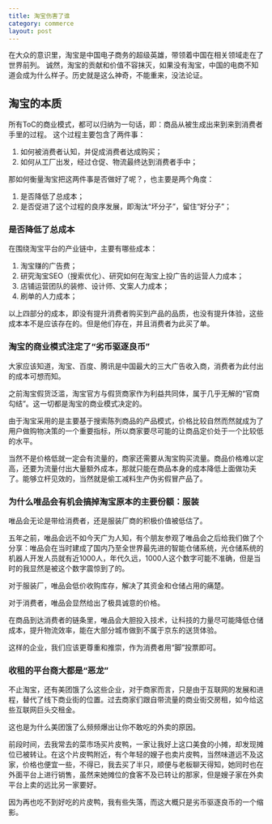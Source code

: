 ```yaml
---
title: 淘宝伤害了谁
category: commerce
layout: post
---
```


在大众的意识里，淘宝是中国电子商务的超级英雄，带领着中国在相关领域走在了世界前列。
诚然，淘宝的贡献和价值不容抹灭，如果没有淘宝，中国的电商不知道会成为什么样子。历史就是这么神奇，不能重来，没法论证。

## 淘宝的本质
所有ToC的商业模式，都可以归纳为一句话，即：商品从被生成出来到来到消费者手里的过程。
这个过程主要包含了两件事：
1. 如何被消费者认知，并促成消费者达成购买；
2. 如何从工厂出发，经过仓促、物流最终达到消费者手中；

那如何衡量淘宝把这两件事是否做好了呢？，也主要是两个角度：
1. 是否降低了总成本；
2. 是否促进了这个过程的良序发展，即淘汰“坏分子”，留住“好分子”；

### 是否降低了总成本
在围绕淘宝平台的产业链中，主要有哪些成本：
1. 淘宝赚的广告费；
2. 研究淘宝SEO（搜索优化）、研究如何在淘宝上投广告的运营人力成本；
3. 店铺运营团队的装修、设计师、文案人力成本；
4. 刷单的人力成本；

以上四部分的成本，即没有提升消费者购买到产品的品质，也没有提升体验，这些成本本不是应该存在的。但是他们存在，并且消费者为此买了单。

### 淘宝的商业模式注定了“劣币驱逐良币”
大家应该知道，淘宝、百度、腾讯是中国最大的三大广告收入商，消费者为此付出的成本可想而知。

之前淘宝假货泛滥，淘宝官方与假货商家作为利益共同体，属于几乎无解的“官商勾结”。这一切都是淘宝的商业模式决定的。

由于淘宝采用的是主要基于搜索陈列商品的产品模式，价格比较自然而然就成为了用户做购物决策的一个重要指标，所以商家要尽可能的让商品定价处于一个比较低的水平。

当然不是价格低就一定会有流量的，商家还需要从淘宝购买流量。商品价格难以定高，还要为流量付出大量额外成本，那就只能在商品本身的成本降低上面做功夫了。能够立杆见效的，当然就是偷工减料生产伪劣假冒产品了。


### 为什么唯品会有机会搞掉淘宝原本的主要份额：服装
唯品会无论是带给消费者，还是服装厂商的积极价值被低估了。

五年之前，唯品会远不如今天广为人知，有个朋友参观了唯品会之后给我们做了个分享：唯品会在当时建成了国内乃至全世界最先进的智能仓储系统，光仓储系统的机器人开发人员就有近1000人，年代久远，1000人这个数字可能不准确，但是当时的我显然是被这个数字震惊到了的。

对于服装厂，唯品会低价收购库存，解决了其资金和仓储占用的痛楚。

对于消费者，唯品会显然给出了极具诚意的价格。

在商品到达消费者的链条里，唯品会大胆投入技术，让科技的力量尽可能降低仓储成本，提升物流效率，能在大部分城市做到不属于京东的送货体验。

这样的企业，我们应该更尊重和推崇，作为消费者用“脚”投票即可。

### 收租的平台商大都是“恶龙”

不止淘宝，还有美团饿了么这些企业，对于商家而言，只是由于互联网的发展和进程，替代了线下商业街的位置。过去商家们跟自带流量的商业街交房租，如今给这些互联网巨头交租金。

这也是为什么美团饿了么频频爆出让你不敢吃的外卖的原因。

前段时间，去我常去的菜市场买片皮鸭，一家让我好上这口美食的小摊，却发现摊位已被转让。在这个片皮鸭附近，有个年轻的嫂子也卖片皮鸭，当然味道远不及这家，价格也便宜一些，不得已，我去买了半只，顺便与老板聊天得知，她同时也在外面平台上进行销售，虽然来她摊位的食客不及已转让的那家，但是嫂子家在外卖平台上卖的远比另一家要好。

因为再也吃不到好吃的片皮鸭，我有些失落，而这大概只是劣币驱逐良币的一个缩影。

